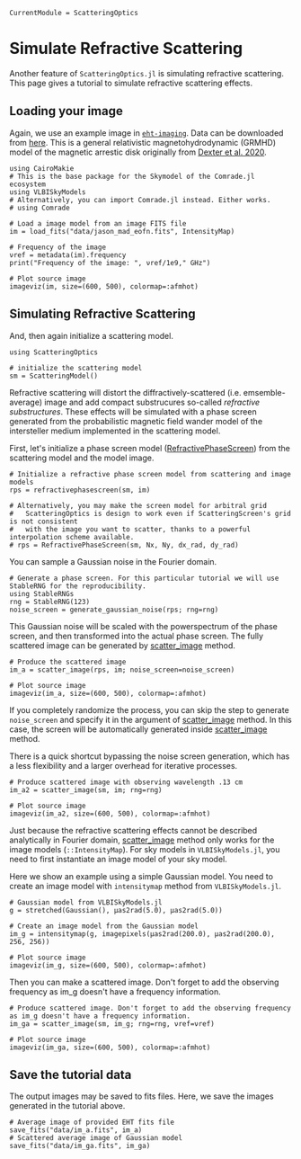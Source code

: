 ```@meta
CurrentModule = ScatteringOptics
```

# Simulate Refractive Scattering
Another feature of `ScatteringOptics.jl` is simulating refractive scattering. This page gives a tutorial to simulate refractive scattering effects. 

## Loading your image
Again, we use an example image in [`eht-imaging`](https://github.com/achael/eht-imaging). Data can be downloaded from [here](data/jason_mad_eofn.fits). This is a general relativistic magnetohydrodynamic (GRMHD) model of the magnetic arrestic disk originally from [Dexter et al. 2020](https://ui.adsabs.harvard.edu/abs/2020MNRAS.494.4168D/abstract).

```@example 1
using CairoMakie
# This is the base package for the Skymodel of the Comrade.jl ecosystem
using VLBISkyModels
# Alternatively, you can import Comrade.jl instead. Either works.
# using Comrade

# Load a image model from an image FITS file
im = load_fits("data/jason_mad_eofn.fits", IntensityMap)

# Frequency of the image
νref = metadata(im).frequency
print("Frequency of the image: ", νref/1e9," GHz")

# Plot source image
imageviz(im, size=(600, 500), colormap=:afmhot)
```

## Simulating Refractive Scattering
And, then again initialize a scattering model.

```@example 1
using ScatteringOptics

# initialize the scattering model
sm = ScatteringModel()
```

Refractive scattering will distort the diffractively-scattered (i.e. emsemble-average) image and add compact substrucures so-called *refractive substructures*.
These effects will be simulated with a phase screen generated from the probabilistic magnetic field wander model of the intersteller medium implemented in the scattering model. 

First, let's initialize a phase screen model ([RefractivePhaseScreen](@ref)) from the scattering model and the model image.
```@example 1
# Initialize a refractive phase screen model from scattering and image models
rps = refractivephasescreen(sm, im) 

# Alternatively, you may make the screen model for arbitral grid
#   ScatteringOptics is design to work even if ScatteringScreen's grid is not consistent
#   with the image you want to scatter, thanks to a powerful interpolation scheme available.
# rps = RefractivePhaseScreen(sm, Nx, Ny, dx_rad, dy_rad) 
```

You can sample a Gaussian noise in the Fourier domain.

```@example 1
# Generate a phase screen. For this particular tutorial we will use StableRNG for the reproducibility.
using StableRNGs 
rng = StableRNG(123)
noise_screen = generate_gaussian_noise(rps; rng=rng)
```

This Gaussian noise will be scaled with the powerspectrum of the phase screen, and then transformed into the actual phase screen. The fully scattered image can be generated by [scatter_image](@ref) method.

```@example 1
# Produce the scattered image
im_a = scatter_image(rps, im; noise_screen=noise_screen)

# Plot source image
imageviz(im_a, size=(600, 500), colormap=:afmhot)
```

If you completely randomize the process, you can skip the step to generate `noise_screen` and specify it in the argument of [scatter_image](@ref) method. In this case, the screen will be automatically generated inside [scatter_image](@ref) method. 

There is a quick shortcut bypassing the noise screen generation, which has a less flexibility and a larger overhead for iterative processes.

```@example 1
# Produce scattered image with observing wavelength .13 cm
im_a2 = scatter_image(sm, im; rng=rng)

# Plot source image
imageviz(im_a2, size=(600, 500), colormap=:afmhot)
```

Just because the refractive scattering effects cannot be described analytically in Fourier domain, [scatter_image](@ref) method only works
for the image models (`::IntensityMap`). For sky models in `VLBISkyModels.jl`, you need to first instantiate an image model of your sky model.

Here we show an example using a simple Gaussian model. You need to create an image model with `intensitymap` method from `VLBISkyModels.jl`.

```@example 1
# Gaussian model from VLBISkyModels.jl
g = stretched(Gaussian(), μas2rad(5.0), μas2rad(5.0))

# Create an image model from the Gaussian model
im_g = intensitymap(g, imagepixels(μas2rad(200.0), μas2rad(200.0), 256, 256))

# Plot source image
imageviz(im_g, size=(600, 500), colormap=:afmhot)
```

Then you can make a scattered image. Don't forget to add the observing frequency as im_g doesn't have a frequency information.

```@example 1
# Produce scattered image. Don't forget to add the observing frequency as im_g doesn't have a frequency information.
im_ga = scatter_image(sm, im_g; rng=rng, νref=νref)

# Plot source image
imageviz(im_ga, size=(600, 500), colormap=:afmhot)
```

## Save the tutorial data 
The output images may be saved to fits files. Here, we save the images generated in the tutorial above.

```@example 1
# Average image of provided EHT fits file
save_fits("data/im_a.fits", im_a)
# Scattered average image of Gaussian model
save_fits("data/im_ga.fits", im_ga)
```
